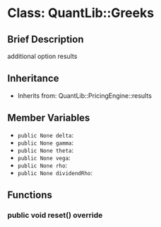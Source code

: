 # Class: QuantLib::Greeks

## Brief Description
additional option results 

## Inheritance
- Inherits from: QuantLib::PricingEngine::results

## Member Variables
- `public None delta`: 
- `public None gamma`: 
- `public None theta`: 
- `public None vega`: 
- `public None rho`: 
- `public None dividendRho`: 

## Functions
### public void reset() override


